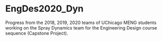 # EngDes2020_Dyn
Progress from the 2018, 2019, 2020 teams of UChicago MENG students working on the Spray Dynamics team for the Engineering Design course sequence (Capstone Project).
